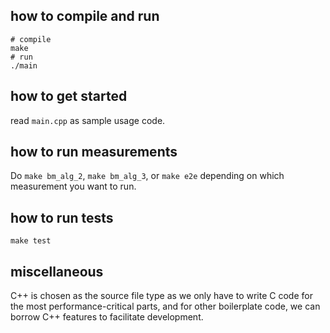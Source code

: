 ## how to compile and run
```shell
# compile
make
# run
./main
```

## how to get started
read `main.cpp` as sample usage code.

## how to run measurements
Do `make bm_alg_2`, `make bm_alg_3`, or `make e2e` depending on which measurement you want to run.

## how to run tests
```shell
make test
```

## miscellaneous

C++ is chosen as the source file type as we only have to
write C code for the most performance-critical parts, and for
other boilerplate code, we can borrow C++ features to facilitate
development.